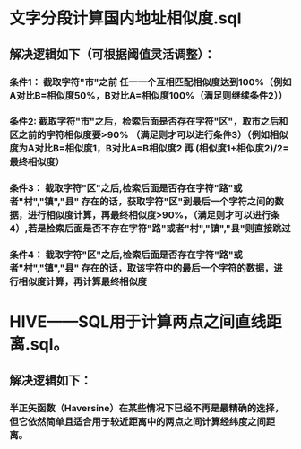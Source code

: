 # 文字分段计算国内地址相似度.sql

## 解决逻辑如下（可根据阈值灵活调整）：

### 条件1： 截取字符"市"之前 任一一个互相匹配相似度达到100%（例如A对比B=相似度50%，B对比A=相似度100%（满足则继续条件2））
### 条件2:  截取字符"市"之后，检索后面是否存在字符"区"，取市之后和区之前的字符相似度要>90% （满足则才可以进行条件3）（例如相似度为A对比B=相似度1，B对比A=B相似度2 再 (相似度1+相似度2)/2=最终相似度）  
### 条件3： 截取字符"区"之后,检索后面是否存在字符"路"或者"村","镇","县" 存在的话，获取字符"区"到最后一个字符之间的数据，进行相似度计算，再最终相似度>90%，（满足则才可以进行条4）,若是检索后面是否不存在字符"路"或者"村","镇","县"则直接跳过
### 条件4： 截取字符"区"之后,检索后面是否存在字符"路"或者"村","镇","县" 存在的话，取该字符中的最后一个字符的数据，进行相似度计算，再计算最终相似度 

# HIVE——SQL用于计算两点之间直线距离.sql。

## 解决逻辑如下：

### 半正矢函数（Haversine）在某些情况下已经不再是最精确的选择，但它依然简单且适合用于较近距离中的两点之间计算经纬度之间距离。
